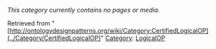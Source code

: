 _This category currently contains no pages or media._



Retrieved from "[http://ontologydesignpatterns.org/wiki/Category:CertifiedLogicalOP](../Category/CertifiedLogicalOP)"
 [Category](http://ontologydesignpatterns.org/wiki/Special:Categories "Special:Categories"): [LogicalOP](../Category/LogicalOP "Category:LogicalOP")